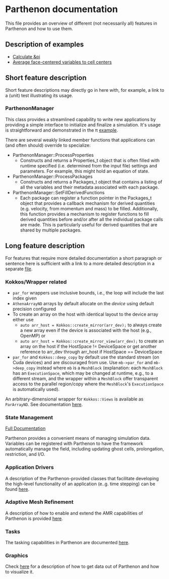 # Parthenon documentation

This file provides an overview of different (not necessarily all) features in Parthenon
and how to use them.

## Description of examples

- [Calculate &pi](../example/calculate_pi)
- [Average face-centered variables to cell centers](../example/face_fields)
    
## Short feature description

Short feature descriptions may directly go in here with, for example, a link to a (unit)
test illustrating its usage.

### ParthenonManager

This class provides a streamlined capability to write new applications by providing a simple interface to initialize and finalize a simulation.  It's usage is straightforward and demonstrated in the &pi; [example](../example/calculate_pi/calculate_pi.cpp).

There are several weakly linked member functions that applications can (and often should) override to specialize:
* ParthenonManager::ProcessProperties
  * Constructs and returns a Properties_t object that is often filled with runtime specified (i.e. determined from the input file) settings and parameters.  For example, this might hold an equation of state.
* ParthenonManager::ProcessPackages
  * Constructs and returns a Packages_t object that contains a listing of all the variables and their metadata associated with each package.
* ParthenonManager::SetFillDerivedFunctions
  * Each package can register a function pointer in the Packages_t object that provides a callback mechanism for derived quantities (e.g. velocity, from momentum and mass) to be filled.  Additionally, this function provides a mechanism to register functions to fill derived quantities before and/or after all the individual package calls are made.  This is particularly useful for derived quantities that are shared by multiple packages.


## Long feature description

For features that require more detailed documentation a short paragraph or sentence here
is sufficient with a link to a more detailed description in a separate [file](feature.md).

### Kokkos/Wrapper related

- `par_for` wrappers use inclusive bounds, i.e., the loop will include the last index given
- `AthenaArrayND` arrays by default allocate on the *device* using default precision configured
- To create an array on the host with identical layout to the device array either use
  - `auto arr_host = Kokkos::create_mirror(arr_dev);` to always create a new array even if the device is associated with the host (e.g., OpenMP) or
  - `auto arr_host = Kokkos::create_mirror_view(arr_dev);` to create an array on the host if the HostSpace != DeviceSpace or get another reference to arr_dev through arr_host if HostSpace == DeviceSpace
- `par_for` and `Kokkos::deep_copy` by default use the standard stream (on Cuda devices) and are discouraged from use. Use `mb->par_for` and `mb->deep_copy` instead where `mb` is a `MeshBlock` (explanation: each `MeshBlock` has an `ExecutionSpace`, which may be changed at runtime, e.g., to a different stream, and the wrapper within a `MeshBlock` offer transparent access to the parallel region/copy where the `MeshBlock`'s `ExecutionSpace` is automatically used).

An arbitrary-dimensional wrapper for `Kokkos::Views` is available as
`ParArrayND`. See documentation [here](parthenon_arrays.md).

### State Management
[Full Documentation](interface/state.md)

Parthenon provides a convenient means of managing simulation data. Variables can be registered
with Parthenon to have the framework automatically manage the field, including
updating ghost cells, prolongation, restriction, and I/O.

### Application Drivers

A description of the Parthenon-provided classes that facilitate developing the high-level functionality of an application (e..g. time stepping) can be found [here](driver.md).

### Adaptive Mesh Refinement

A description of how to enable and extend the AMR capabilities of Parthenon is provided [here](amr.md).

### Tasks

The tasking capabilities in Parthenon are documented [here](tasks.md).

### Graphics

Check [here](graphics.md) for a description of how to get data out of Parthenon and how to visualize it.

